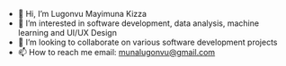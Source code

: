 - 👋 Hi, I’m Lugonvu Mayimuna Kizza  
- 👀 I’m interested in software development, data analysis, machine learning and UI/UX Design
- 💞️ I’m looking to collaborate on  various software development projects
- 📫 How to reach me  email: munalugonvu@gmail.com

<!---
MunaLugonvu/MunaLugonvu is a ✨ special ✨ repository because its `README.md` (this file) appears on your GitHub profile.
You can click the Preview link to take a look at your changes.
--->
